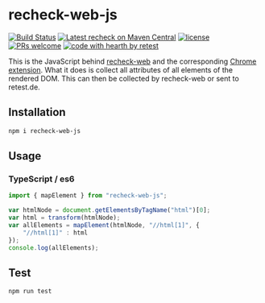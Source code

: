 # recheck-web-js

[![Build Status](https://travis-ci.com/retest/recheck-web-js.svg?branch=master)](https://travis-ci.com/retest/recheck-web-js)
[![Latest recheck on Maven Central](https://maven-badges.herokuapp.com/maven-central/org.webjars.npm/recheck-web-js/badge.svg?style=flat)](https://mvnrepository.com/artifact/org.webjars.npm/recheck-web-js)
[![license](https://img.shields.io/badge/license-AGPL-brightgreen.svg)](https://github.com/retest/recheck/blob/master/LICENSE)
[![PRs welcome](https://img.shields.io/badge/PRs-welcome-ff69b4.svg)](https://github.com/retest/recheck-web-js/issues?q=is%3Aissue+is%3Aopen+label%3A%22help+wanted%22)
[![code with hearth by retest](https://img.shields.io/badge/%3C%2F%3E%20with%20%E2%99%A5%20by-retest-C1D82F.svg)](https://retest.de/)


This is the JavaScript behind [recheck-web](https://github.com/retest/recheck-web) and the corresponding [Chrome extension](https://github.com/retest/recheck-web-chrome-extension). What it does is collect all attributes of all elements of the rendered DOM. This can then be collected by recheck-web or sent to retest.de. 

## Installation

```sh
npm i recheck-web-js
```

## Usage

### TypeScript / es6

```js
import { mapElement } from "recheck-web-js";

var htmlNode = document.getElementsByTagName("html")[0];
var html = transform(htmlNode);
var allElements = mapElement(htmlNode, "//html[1]", {
    "//html[1]" : html
});
console.log(allElements);
```

## Test 
```sh
npm run test
```
